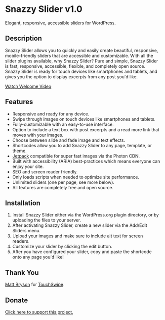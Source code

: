 # Snazzy Slider v1.0
Elegant, responsive, accessible sliders for WordPress.

## Description
Snazzy Slider allows you to quickly and easily create beautiful, responsive, mobile-friendly sliders that are accessible and customizable.
With all the slider plugins available, why Snazzy Slider?
Pure and simple, Snazzy Slider is fast, responsive, accessible, flexible, and completely open source.
Snazzy Slider is ready for touch devices like smartphones and tablets, and gives you the option to display excerpts from any post you'd like.

[Watch Welcome Video](https://www.youtube.com/watch?v=D4GKnTNFL6M)

## Features
* Responsive and ready for any device.
* Swipe through images on touch devices like smartphones and tablets.
* Fully-customizable with an easy-to-use interface.
* Option to include a text box with post excerpts and a read more link that moves with your images.
* Choose between slide and fade image and text effects.
* Shortcodes allow you to add Snazzy Slider to any page, template, or theme.
* [Jetpack](http://jetpack.me/) compatible for super fast images via the Photon CDN.
* Built with accessibility (ARIA) best-practices which means everyone can enjoy your site.
* SEO and screen reader friendly.
* Only loads scripts when needed to optimize site performance.
* Unlimited sliders (one per page, see more below).
* All features are completely free and open source.

## Installation
1. Install Snazzy Slider either via the WordPress.org plugin directory, or by uploading the files to your server.
2. After activating Snazzy Slider, create a new slider via the Add/Edit Sliders menu.
3. Upload your images and make sure to include alt text for screen readers.
4. Customize your slider by clicking the edit button.
5. After you have configured your slider, copy and paste the shortcode onto any page you'd like!

## Thank You
[Matt Bryson](https://github.com/mattbryson) for [TouchSwipe](https://github.com/mattbryson/TouchSwipe-Jquery-Plugin).

## Donate
[Click here to support this project.](https://www.paypal.com/cgi-bin/webscr?cmd=_s-xclick&hosted_button_id=Y9JDB7FQSB9B4)
